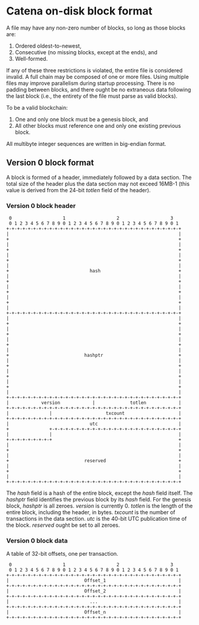 # Catena on-disk block format

A file may have any non-zero number of blocks, so long as those blocks are:

1. Ordered oldest-to-newest,
2. Consecutive (no missing blocks, except at the ends), and
3. Well-formed.

If any of these three restrictions is violated, the entire file is considered
invalid. A full chain may be composed of one or more files. Using multiple
files may improve parallelism during startup processing. There is no padding
between blocks, and there ought be no extraneous data following the last block
(i.e., the entirety of the file must parse as valid blocks).

To be a valid blockchain:

1. One and only one block must be a genesis block, and
2. All other blocks must reference one and only one existing previous block.

All multibyte integer sequences are written in big-endian format.

## Version 0 block format

A block is formed of a header, immediately followed by a data section. The
total size of the header plus the data section may not exceed 16MB-1 (this
value is derived from the 24-bit *totlen* field of the header).

### Version 0 block header

```
 0                   1                   2                   3
 0 1 2 3 4 5 6 7 8 9 0 1 2 3 4 5 6 7 8 9 0 1 2 3 4 5 6 7 8 9 0 1
+-+-+-+-+-+-+-+-+-+-+-+-+-+-+-+-+-+-+-+-+-+-+-+-+-+-+-+-+-+-+-+-+
|                                                               |
+                                                               +
|                                                               |
+                                                               +
|                                                               |
+                                                               +
|                                                               |
+                              hash                             +
|                                                               |
+                                                               +
|                                                               |
+                                                               +
|                                                               |
+                                                               +
|                                                               |
+-+-+-+-+-+-+-+-+-+-+-+-+-+-+-+-+-+-+-+-+-+-+-+-+-+-+-+-+-+-+-+-+
|                                                               |
+                                                               +
|                                                               |
+                                                               +
|                                                               |
+                                                               +
|                                                               |
+                            hashptr                            +
|                                                               |
+                                                               +
|                                                               |
+                                                               +
|                                                               |
+                                                               +
|                                                               |
+-+-+-+-+-+-+-+-+-+-+-+-+-+-+-+-+-+-+-+-+-+-+-+-+-+-+-+-+-+-+-+-+
|            version            |             totlen            |
+-+-+-+-+-+-+-+-+-+-+-+-+-+-+-+-+-+-+-+-+-+-+-+-+-+-+-+-+-+-+-+-+
|               |                    txcount                    |
+-+-+-+-+-+-+-+-+-+-+-+-+-+-+-+-+-+-+-+-+-+-+-+-+-+-+-+-+-+-+-+-+
|                              utc                              |
+               +-+-+-+-+-+-+-+-+-+-+-+-+-+-+-+-+-+-+-+-+-+-+-+-+
|               |                                               |
+-+-+-+-+-+-+-+-+                                               +
|                                                               |
+                                                               +
|                                                               |
+                            reserved                           +
|                                                               |
+                                                               +
|                                                               |
+-+-+-+-+-+-+-+-+-+-+-+-+-+-+-+-+-+-+-+-+-+-+-+-+-+-+-+-+-+-+-+-+
```

The *hash* field is a hash of the entire block, except the *hash* field itself.
The *hashptr* field identifies the previous block by its *hash* field. For the
genesis block, *hashptr* is all zeroes. *version* is currently 0. *totlen* is
the length of the entire block, including the header, in bytes. *txcount* is
the number of transactions in the data section. *utc* is the 40-bit UTC
publication time of the block. *reserved* ought be set to all zeroes.

### Version 0 block data

A table of 32-bit offsets, one per transaction.

```
 0                   1                   2                   3
 0 1 2 3 4 5 6 7 8 9 0 1 2 3 4 5 6 7 8 9 0 1 2 3 4 5 6 7 8 9 0 1
+-+-+-+-+-+-+-+-+-+-+-+-+-+-+-+-+-+-+-+-+-+-+-+-+-+-+-+-+-+-+-+-+
|                            Offset_1                           |
+-+-+-+-+-+-+-+-+-+-+-+-+-+-+-+-+-+-+-+-+-+-+-+-+-+-+-+-+-+-+-+-+
|                            Offset_2                           |
+-+-+-+-+-+-+-+-+-+-+-+-+-+-+-+-+-+-+-+-+-+-+-+-+-+-+-+-+-+-+-+-+
|                              ...                              |
+-+-+-+-+-+-+-+-+-+-+-+-+-+-+-+-+-+-+-+-+-+-+-+-+-+-+-+-+-+-+-+-+
|                            Offset_n                           |
+-+-+-+-+-+-+-+-+-+-+-+-+-+-+-+-+-+-+-+-+-+-+-+-+-+-+-+-+-+-+-+-+

```
